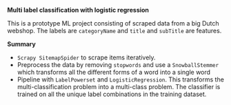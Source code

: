 **Multi label classification with logistic regression**

This is a prototype ML project consisting of scraped data from a big Dutch webshop. The labels are `categoryName` and `title` and `subTitle` are features.

__Summary__
- `Scrapy SitemapSpider` to scrape items iteratively.
- Preprocess the data by removing `stopwords` and use a `SnowballStemmer` which transforms all the different forms of a word into a single word 
- Pipeline with `LabelPowerset` and `LogisticRegression`. This transforms the multi-classification problem into a multi-class problem. The classifier is trained on all the unique label combinations in the training dataset.

